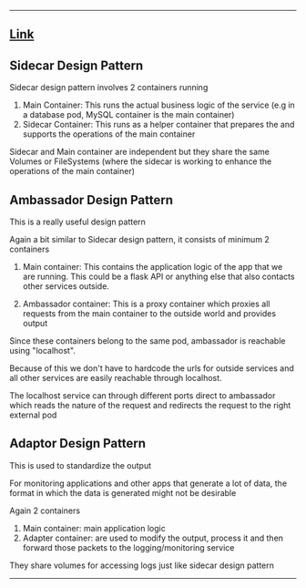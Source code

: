 
---

## [Link](https://kubernetes.io/blog/2015/06/the-distributed-system-toolkit-patterns/)

## Sidecar Design Pattern

Sidecar design pattern involves 2 containers running

1. Main Container: This runs the actual business logic of the service (e.g in a database pod, MySQL container is the main container)
2. Sidecar Container: This runs as a helper container that prepares the and supports the operations of the main container

Sidecar and Main container are independent but they share the same Volumes or FileSystems (where the sidecar is working to enhance the operations of the main container)

## Ambassador Design Pattern

This is a really useful design pattern

Again a bit similar to Sidecar design pattern, it consists of minimum 2 containers

1. Main container: This contains the application logic of the app that we are running. 
This could be a flask API or anything else that also contacts other services outside.

2. Ambassador container: This is a proxy container which proxies all requests from the main container to the outside world and provides output

Since these containers belong to the same pod, ambassador is reachable using "localhost".

Because of this we don't have to hardcode the urls for outside services and all other services are easily reachable through localhost.

The localhost service can through different ports direct to ambassador which reads the nature of the request and redirects the request to the right external pod


## Adaptor Design Pattern

This is used to standardize the output

For monitoring applications and other apps that generate a lot of data, the format in which the data is generated might not be desirable


Again 2 containers

1. Main container: main application logic
2. Adapter container: are used to modify the output, process it and then forward those packets to the logging/monitoring service

They share volumes for accessing logs just like sidecar design pattern

---

